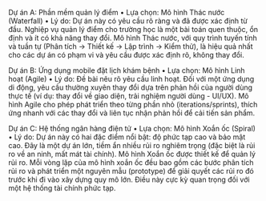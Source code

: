 Dự án A: Phần mềm quản lý điểm
• Lựa chọn: Mô hình Thác nước (Waterfall)
• Lý do: Dự án này có yêu cầu rõ ràng và đã được xác định từ đầu. Nghiệp vụ quản lý điểm cho trường học là một bài toán quen thuộc, ổn định và ít có khả năng thay đổi. Mô hình Thác nước, với quy trình tuyến tính và tuần tự (Phân tích -> Thiết kế -> Lập trình -> Kiểm thử), là hiệu quả nhất cho các dự án có phạm vi và yêu cầu được xác định rõ, không thay đổi.

Dự án B: Ứng dụng mobile đặt lịch khám bệnh
• Lựa chọn: Mô hình Linh hoạt (Agile)
• Lý do: Đề bài nêu rõ yêu cầu linh hoạt. Đối với một ứng dụng di động, yêu cầu thường xuyên thay đổi dựa trên phản hồi của người dùng thực tế (ví dụ: thay đổi về giao diện, trải nghiệm người dùng - UI/UX). Mô hình Agile cho phép phát triển theo từng phần nhỏ (iterations/sprints), thích ứng nhanh với các thay đổi và liên tục nhận phản hồi để cải tiến sản phẩm.

Dự án C: Hệ thống ngân hàng điện tử
• Lựa chọn: Mô hình Xoắn ốc (Spiral)
• Lý do: Dự án này có hai đặc điểm nổi bật: độ phức tạp cao và bảo mật cao. Đây là một dự án lớn, tiềm ẩn nhiều rủi ro nghiêm trọng (đặc biệt là rủi ro về an ninh, mất mát tài chính). Mô hình Xoắn ốc được thiết kế để quản lý rủi ro. Mỗi vòng lặp của mô hình xoắn ốc đều bao gồm các bước phân tích rủi ro và phát triển một nguyên mẫu (prototype) để giải quyết các rủi ro đó trước khi đi vào xây dựng quy mô lớn. Điều này cực kỳ quan trọng đối với một hệ thống tài chính phức tạp.
